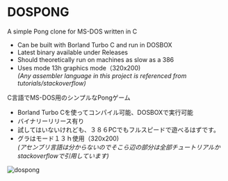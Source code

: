 # DOSPONG  
A simple Pong clone for MS-DOS written in C  
* Can be built with Borland Turbo C and run in DOSBOX  
* Latest binary available under Releases  
* Should theoretically run on machines as slow as a 386  
* Uses mode 13h graphics mode（320x200)  
*(Any assembler language in this project is referenced from tutorials/stackoverflow)*

C言語でMS-DOS用のシンプルなPongゲーム  
* Borland Turbo Cを使ってコンパイル可能、DOSBOXで実行可能  
* バイナリーリリース有り  
* 試してはいないけれども、３８６PCでもフルスピードで遊べるはずです。  
* グラはモード１３ｈ使用（320x200)  
*(アセンブリ言語は分からないのでそこら辺の部分は全部チュートリアルかstackoverflowで引用しています)*

![dospong](https://user-images.githubusercontent.com/5270809/35484894-1400ee94-0425-11e8-8798-2334f585fea6.png)
